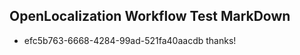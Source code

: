 ## OpenLocalization Workflow Test MarkDown
* efc5b763-6668-4284-99ad-521fa40aacdb thanks!

<!--HONumber=Aug16_HO4-->


